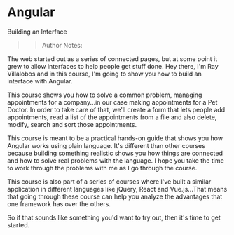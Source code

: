 <!-- .slide: data-state="title" -->

# Angular

Building an Interface

> > Author Notes:

The web started out as a series of connected pages, but at some point it grew to allow interfaces to help people get stuff done. Hey there, I'm Ray Villalobos and in this course, I'm going to show you how to build an interface with Angular.

This course shows you how to solve a common problem, managing appointments for a company...in our case making appointments for a Pet Doctor. In order to take care of that, we'll create a form that lets people add appointments, read a list of the appointments from a file and also delete, modify, search and sort those appointments.

This course is meant to be a practical hands-on guide that shows you how Angular works using plain language. It's different than other courses because building something realistic shows you how things are connected and how to solve real problems with the language. I hope you take the time to work through the problems with me as I go through the course.

This course is also part of a series of courses where I've built a similar application in different languages like jQuery, React and Vue.js...That means that going through these course can help you analyze the advantages that one framework has over the others.

So if that sounds like something you'd want to try out, then it's time to get started.
